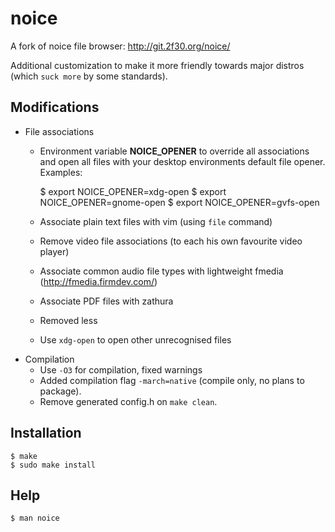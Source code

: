 # noice

A fork of noice file browser: http://git.2f30.org/noice/

Additional customization to make it more friendly towards major distros (which `suck more` by some standards).

## Modifications

- File associations
    - Environment variable **NOICE_OPENER** to override all associations and open all files with your desktop environments default file opener. Examples:

        $ export NOICE_OPENER=xdg-open
        $ export NOICE_OPENER=gnome-open
        $ export NOICE_OPENER=gvfs-open
    - Associate plain text files with vim (using `file` command)
    - Remove video file associations (to each his own favourite video player)
    - Associate common audio file types with lightweight fmedia (http://fmedia.firmdev.com/)
    - Associate PDF files with zathura
    - Removed less
    - Use `xdg-open` to open other unrecognised files
- Compilation
    - Use `-O3` for compilation, fixed warnings
    - Added compilation flag `-march=native` (compile only, no plans to package).
    - Remove generated config.h on `make clean`.

## Installation

    $ make
    $ sudo make install

## Help

    $ man noice
